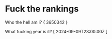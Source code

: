 # Fuck the rankings

Who the hell am I?
{ 3650342 }

What fucking year is it?
[ 2024-09-09T23:00:00Z ]
